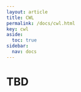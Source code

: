 ```yaml
---
layout: article
title: CWL
permalink: /docs/cwl.html
key: cwl
aside:
  toc: true
sidebar:
  nav: docs
---
```

# TBD
